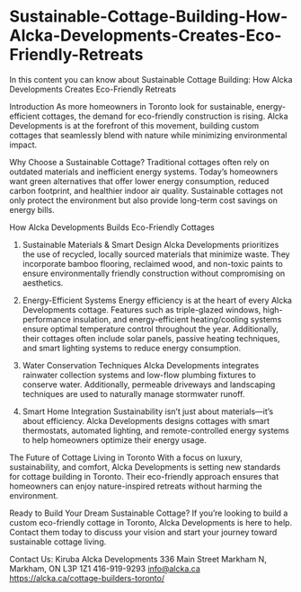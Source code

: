 # Sustainable-Cottage-Building-How-Alcka-Developments-Creates-Eco-Friendly-Retreats
In this content you can know about Sustainable Cottage Building: How Alcka Developments Creates Eco-Friendly Retreats

Introduction
As more homeowners in Toronto look for sustainable, energy-efficient cottages, the demand for eco-friendly construction is rising. Alcka Developments is at the forefront of this movement, building custom cottages that seamlessly blend with nature while minimizing environmental impact.

Why Choose a Sustainable Cottage?
Traditional cottages often rely on outdated materials and inefficient energy systems. Today’s homeowners want green alternatives that offer lower energy consumption, reduced carbon footprint, and healthier indoor air quality. Sustainable cottages not only protect the environment but also provide long-term cost savings on energy bills.

How Alcka Developments Builds Eco-Friendly Cottages
1. Sustainable Materials & Smart Design
Alcka Developments prioritizes the use of recycled, locally sourced materials that minimize waste. They incorporate bamboo flooring, reclaimed wood, and non-toxic paints to ensure environmentally friendly construction without compromising on aesthetics.

2. Energy-Efficient Systems
Energy efficiency is at the heart of every Alcka Developments cottage. Features such as triple-glazed windows, high-performance insulation, and energy-efficient heating/cooling systems ensure optimal temperature control throughout the year. Additionally, their cottages often include solar panels, passive heating techniques, and smart lighting systems to reduce energy consumption.

3. Water Conservation Techniques
Alcka Developments integrates rainwater collection systems and low-flow plumbing fixtures to conserve water. Additionally, permeable driveways and landscaping techniques are used to naturally manage stormwater runoff.

4. Smart Home Integration
Sustainability isn’t just about materials—it’s about efficiency. Alcka Developments designs cottages with smart thermostats, automated lighting, and remote-controlled energy systems to help homeowners optimize their energy usage.

The Future of Cottage Living in Toronto
With a focus on luxury, sustainability, and comfort, Alcka Developments is setting new standards for cottage building in Toronto. Their eco-friendly approach ensures that homeowners can enjoy nature-inspired retreats without harming the environment.

Ready to Build Your Dream Sustainable Cottage?
If you’re looking to build a custom eco-friendly cottage in Toronto, Alcka Developments is here to help. Contact them today to discuss your vision and start your journey toward sustainable cottage living.

Contact Us:
Kiruba
Alcka Developments
336 Main Street Markham N,
Markham, ON L3P 1Z1
416-919-9293
info@alcka.ca
https://alcka.ca/cottage-builders-toronto/
